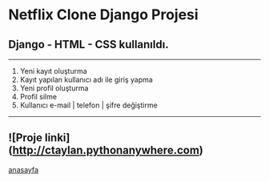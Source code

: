 # **Netflix Clone Django Projesi**
## Django - HTML  - CSS kullanıldı.

---
1. Yeni kayıt oluşturma
2. Kayıt yapılan kullanıcı adı ile giriş yapma
3. Yeni profil oluşturma
4. Profil silme
5. Kullanıcı e-mail | telefon | şifre değiştirme
---
![Proje linki] (http://ctaylan.pythonanywhere.com)
---
[anasayfa](/pics/main_page.jpg)

